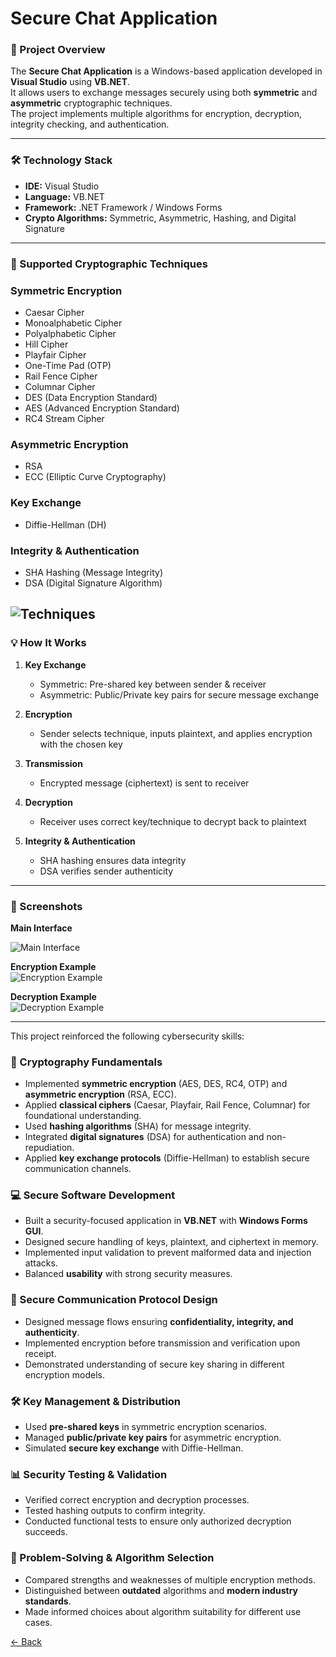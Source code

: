
# Secure Chat Application

### 📌 Project Overview
The **Secure Chat Application** is a Windows-based application developed in **Visual Studio** using **VB.NET**.  
It allows users to exchange messages securely using both **symmetric** and **asymmetric** cryptographic techniques.  
The project implements multiple algorithms for encryption, decryption, integrity checking, and authentication.

---

### 🛠 Technology Stack
- **IDE:** Visual Studio  
- **Language:** VB.NET  
- **Framework:** .NET Framework / Windows Forms  
- **Crypto Algorithms:** Symmetric, Asymmetric, Hashing, and Digital Signature

---

### 🔐 Supported Cryptographic Techniques

### Symmetric Encryption
- Caesar Cipher  
- Monoalphabetic Cipher  
- Polyalphabetic Cipher  
- Hill Cipher  
- Playfair Cipher  
- One-Time Pad (OTP)  
- Rail Fence Cipher  
- Columnar Cipher  
- DES (Data Encryption Standard)  
- AES (Advanced Encryption Standard)  
- RC4 Stream Cipher  

### Asymmetric Encryption
- RSA  
- ECC (Elliptic Curve Cryptography)  

### Key Exchange
- Diffie-Hellman (DH)  

### Integrity & Authentication
- SHA Hashing (Message Integrity)  
- DSA (Digital Signature Algorithm)  

![Techniques](images/techniques.jpg)
---

### 💡 How It Works

1. **Key Exchange**  
   - Symmetric: Pre-shared key between sender & receiver  
   - Asymmetric: Public/Private key pairs for secure message exchange  

2. **Encryption**  
   - Sender selects technique, inputs plaintext, and applies encryption with the chosen key  

3. **Transmission**  
   - Encrypted message (ciphertext) is sent to receiver  

4. **Decryption**  
   - Receiver uses correct key/technique to decrypt back to plaintext  

5. **Integrity & Authentication**  
   - SHA hashing ensures data integrity  
   - DSA verifies sender authenticity
      
---

### 📸 Screenshots

**Main Interface**  

![Main Interface](images/mainpage.jpg)

**Encryption Example**  
![Encryption Example](images/encryption.jpg)

**Decryption Example**  
![Decryption Example](images/decryption.jpg)


---

This project reinforced the following cybersecurity skills:

### 🔑 Cryptography Fundamentals
- Implemented **symmetric encryption** (AES, DES, RC4, OTP) and **asymmetric encryption** (RSA, ECC).
- Applied **classical ciphers** (Caesar, Playfair, Rail Fence, Columnar) for foundational understanding.
- Used **hashing algorithms** (SHA) for message integrity.
- Integrated **digital signatures** (DSA) for authentication and non-repudiation.
- Applied **key exchange protocols** (Diffie-Hellman) to establish secure communication channels.

### 💻 Secure Software Development
- Built a security-focused application in **VB.NET** with **Windows Forms GUI**.
- Designed secure handling of keys, plaintext, and ciphertext in memory.
- Implemented input validation to prevent malformed data and injection attacks.
- Balanced **usability** with strong security measures.

### 🔄 Secure Communication Protocol Design
- Designed message flows ensuring **confidentiality, integrity, and authenticity**.
- Implemented encryption before transmission and verification upon receipt.
- Demonstrated understanding of secure key sharing in different encryption models.

### 🛠 Key Management & Distribution
- Used **pre-shared keys** in symmetric encryption scenarios.
- Managed **public/private key pairs** for asymmetric encryption.
- Simulated **secure key exchange** with Diffie-Hellman.

### 📊 Security Testing & Validation
- Verified correct encryption and decryption processes.
- Tested hashing outputs to confirm integrity.
- Conducted functional tests to ensure only authorized decryption succeeds.

### 🧠 Problem-Solving & Algorithm Selection
- Compared strengths and weaknesses of multiple encryption methods.
- Distinguished between **outdated** algorithms and **modern industry standards**.
- Made informed choices about algorithm suitability for different use cases.


[← Back](https://github.com/mmransem09/mmransem09/blob/main/README.md)
